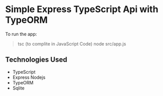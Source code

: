 # Simple Express TypeScript Api with TypeORM

To run the app:

> tsc (to complite in JavaScript Code)
> node src/app.js

## Technologies Used

- TypeScript
- Express Nodejs
- TypeORM
- Sqlite
